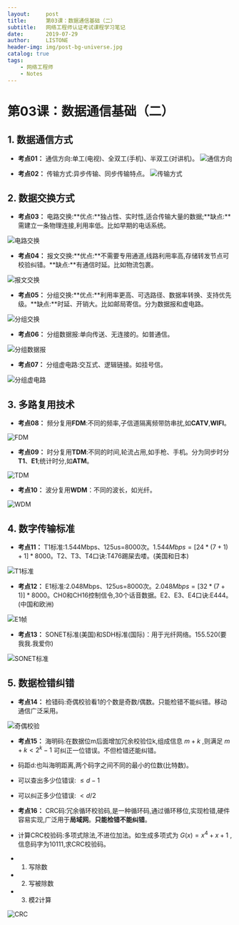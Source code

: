 ```yaml
---
layout:     post
title:      第03课：数据通信基础（二）
subtitle:   网络工程师认证考试课程学习笔记
date:       2019-07-29
author:     LISTONE
header-img: img/post-bg-universe.jpg
catalog: true
tags:
    - 网络工程师
    - Notes
---
```


# 第03课：数据通信基础（二）
## 1. 数据通信方式
- **考点01：** 通信方向:单工(电视)、全双工(手机)、半双工(对讲机)。
![通信方向](http://wx2.sinaimg.cn/large/007cEDWily1g5gj23crg9j30jl08m3zy.jpg)

- **考点02：** 传输方式:异步传输、同步传输特点。
![传输方式](http://wx3.sinaimg.cn/large/007cEDWily1g5gj28u9hpj30hj0ap401.jpg)

## 2. 数据交换方式
- **考点03：** 电路交换:**优点:**独占性、实时性,适合传输大量的数据;**缺点:**需建立一条物理连接,利用率低。比如早期的电话系统。

![电路交换](http://wx2.sinaimg.cn/large/007cEDWily1g5gj2edfjdj30ji07hq4i.jpg)

- **考点04：** 报文交换:**优点:**不需要专用通道,线路利用率高,存储转发节点可校验纠错。**缺点:**有通信时延。比如物流包裹。

![报文交换](http://wx4.sinaimg.cn/large/007cEDWily1g5gj2l446kj30jw07s40e.jpg)

- **考点05：** 分组交换:**优点:**利用率更高、可选路径、数据率转换、支持优先级。**缺点:**时延、开销大。比如邮局寄信。分为数据报和虚电路。

![分组交换](http://wx4.sinaimg.cn/large/007cEDWily1g5gj2qzs9aj30kx08y424.jpg)

- **考点06：** 分组数据报:单向传送、无连接的。如普通信。

![分组数据报](http://wx2.sinaimg.cn/large/007cEDWily1g5gj2ydnunj30iy0b70xj.jpg)

- **考点07：** 分组虚电路:交互式、逻辑链接。如挂号信。

![分组虚电路](http://wx3.sinaimg.cn/large/007cEDWily1g5gj35mibsj30lk0b8djv.jpg)

## 3. 多路复用技术
- **考点08：** 频分复用**FDM**:不同的频率,子信道隔离频带防串扰,如**CATV**,**WIFI**。

![FDM](http://wx3.sinaimg.cn/large/007cEDWily1g5gj3olvnwj30ix09i41a.jpg)

- **考点09：** 时分复用**TDM**:不同的时间,轮流占用,如手枪、手机。分为同步时分**T1**、**E1**;统计时分,如**ATM**。

![TDM](http://wx2.sinaimg.cn/large/007cEDWily1g5gj3xdruzj30ju081di7.jpg)

- **考点10：** 波分复用**WDM**：不同的波长，如光纤。

![WDM](http://wx1.sinaimg.cn/large/007cEDWily1g5gj50fov5j30jg0a40wc.jpg)

## 4. 数字传输标准
- **考点11：** T1标准:1.544Mbps、125us=8000次。$1.544Mbps = [24*(7+1)+1]*8000$。T2、T3、T4口诀:T476踢屎去喽。(美国和日本)

![T1标准](http://wx1.sinaimg.cn/large/007cEDWily1g5gj59917kj30kg07fju1.jpg)

- **考点12：** E1标准:2.048Mbps、125us=8000次。$2.048Mbps = [32*(7+1)] * 8000$。CH0和CH16控制信令,30个话音数据。E2、E3、E4口诀:E444。(中国和欧洲)

![E1帧](http://wx4.sinaimg.cn/large/007cEDWily1g5gj5f10aej30ll06ggn7.jpg)

- **考点13：** SONET标准(美国)和SDH标准(国际)：用于光纤网络。155.520(要我我.我爱你)

![SONET标准](http://wx3.sinaimg.cn/large/007cEDWily1g5gj5kloxyj30l20aawkm.jpg)

## 5. 数据检错纠错
- **考点14：** 检错码:奇偶校验看1的个数是奇数/偶数。只能检错不能纠错。移动通信广泛采用。

![奇偶校验](http://wx1.sinaimg.cn/large/007cEDWily1g5gj5rahdjj30dn09f412.jpg)

- **考点15：** 海明码:在数据位m后面增加冗余校验位k,组成信息 $m+k$ ,则满足 $m+k<2^k -1$ 可纠正一位错误。不但检错还能纠错。
- 码距d:也叫海明距离,两个码字之间不同的最小的位数(比特数)。
- 可以查出多少位错误: $\leq d-1$ 
- 可以纠正多少位错误:  $< d/2$

- **考点16：** CRC码:冗余循环校验码,是一种循环码,通过循环移位,实现检错,硬件容易实现,广泛用于**局域网**。**只能检错不能纠错**。
- 计算CRC校验码:多项式除法,不进位加法。如生成多项式为 $G(x)=x^4 + x + 1$ ,信息码字为10111,求CRC校验码。
- 1. 写除数
- 2. 写被除数
- 3. 模2计算

![CRC](http://wx3.sinaimg.cn/large/007cEDWily1g5gj5xg8bxj30gm04rgmf.jpg)


